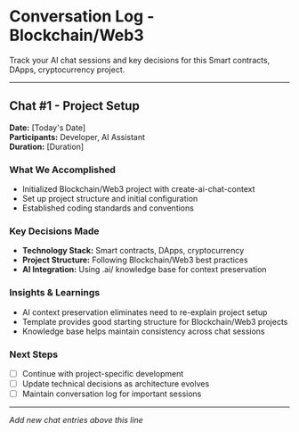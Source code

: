 # Conversation Log - Blockchain/Web3

Track your AI chat sessions and key decisions for this Smart contracts, DApps, cryptocurrency project.

---

## Chat #1 - Project Setup

**Date:** [Today's Date]  
**Participants:** Developer, AI Assistant  
**Duration:** [Duration]

### What We Accomplished
- Initialized Blockchain/Web3 project with create-ai-chat-context
- Set up project structure and initial configuration
- Established coding standards and conventions

### Key Decisions Made
- **Technology Stack:** Smart contracts, DApps, cryptocurrency
- **Project Structure:** Following Blockchain/Web3 best practices
- **AI Integration:** Using .ai/ knowledge base for context preservation

### Insights & Learnings
- AI context preservation eliminates need to re-explain project setup
- Template provides good starting structure for Blockchain/Web3 projects
- Knowledge base helps maintain consistency across chat sessions

### Next Steps
- [ ] Continue with project-specific development
- [ ] Update technical decisions as architecture evolves  
- [ ] Maintain conversation log for important sessions

---

*Add new chat entries above this line*
